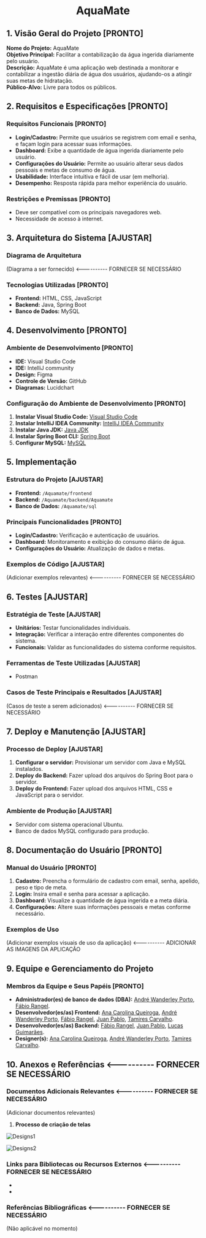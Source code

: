 <h1 align="center">AquaMate</h1>

## 1. Visão Geral do Projeto [PRONTO]

**Nome do Projeto:** AquaMate  
**Objetivo Principal:** Facilitar a contabilização da água ingerida diariamente pelo usuário.  
**Descrição:** AquaMate é uma aplicação web destinada a monitorar e contabilizar a ingestão diária de água dos usuários, ajudando-os a atingir suas metas de hidratação.  
**Público-Alvo:** Livre para todos os públicos.

## 2. Requisitos e Especificações [PRONTO]

### Requisitos Funcionais [PRONTO]

- **Login/Cadastro:** Permite que usuários se registrem com email e senha, e façam login para acessar suas informações.
- **Dashboard:** Exibe a quantidade de água ingerida diariamente pelo usuário.
- **Configurações do Usuário:** Permite ao usuário alterar seus dados pessoais e metas de consumo de água.
- **Usabilidade:** Interface intuitiva e fácil de usar (em melhoria).
- **Desempenho:** Resposta rápida para melhor experiência do usuário.

### Restrições e Premissas [PRONTO]

- Deve ser compatível com os principais navegadores web.
- Necessidade de acesso à internet.

## 3. Arquitetura do Sistema [AJUSTAR]

### Diagrama de Arquitetura
(Diagrama a ser fornecido)          <----------   FORNECER SE NECESSÁRIO

### Tecnologias Utilizadas [PRONTO]

- **Frontend:** HTML, CSS, JavaScript
- **Backend:** Java, Spring Boot
- **Banco de Dados:** MySQL

## 4. Desenvolvimento [PRONTO]

### Ambiente de Desenvolvimento [PRONTO]

- **IDE:** Visual Studio Code
- **IDE:** IntelliJ community
- **Design:** Figma
- **Controle de Versão:** GitHub
- **Diagramas:** Lucidchart

### Configuração do Ambiente de Desenvolvimento [PRONTO]

1. **Instalar Visual Studio Code:** [Visual Studio Code](https://code.visualstudio.com/)
2. **Instalar IntelliJ IDEA Community:** [IntelliJ IDEA Community](https://www.jetbrains.com/idea/download/)
3. **Instalar Java JDK:** [Java JDK](https://www.oracle.com/java/technologies/javase-jdk11-downloads.html)
4. **Instalar Spring Boot CLI:** [Spring Boot](https://spring.io/tools)
5. **Configurar MySQL:** [MySQL](https://dev.mysql.com/downloads/installer/)

## 5. Implementação

### Estrutura do Projeto [AJUSTAR]

- **Frontend:** `/Aquamate/frontend`
- **Backend:** `/Aquamate/backend/Aquamate`
- **Banco de Dados:** `/Aquamate/sql`

### Principais Funcionalidades [PRONTO]

- **Login/Cadastro:** Verificação e autenticação de usuários.
- **Dashboard:** Monitoramento e exibição do consumo diário de água.
- **Configurações do Usuário:** Atualização de dados e metas.

### Exemplos de Código [AJUSTAR]
(Adicionar exemplos relevantes)                            <----------   FORNECER SE NECESSÁRIO

## 6. Testes [AJUSTAR]

### Estratégia de Teste [AJUSTAR]

- **Unitários:** Testar funcionalidades individuais.
- **Integração:** Verificar a interação entre diferentes componentes do sistema.
- **Funcionais:** Validar as funcionalidades do sistema conforme requisitos.

### Ferramentas de Teste Utilizadas [AJUSTAR]

- Postman

### Casos de Teste Principais e Resultados  [AJUSTAR]
(Casos de teste a serem adicionados)                            <----------   FORNECER SE NECESSÁRIO

## 7. Deploy e Manutenção [AJUSTAR]

### Processo de Deploy [AJUSTAR]

1. **Configurar o servidor:** Provisionar um servidor com Java e MySQL instalados.
2. **Deploy do Backend:** Fazer upload dos arquivos do Spring Boot para o servidor.
3. **Deploy do Frontend:** Fazer upload dos arquivos HTML, CSS e JavaScript para o servidor.

### Ambiente de Produção [AJUSTAR]

- Servidor com sistema operacional Ubuntu.
- Banco de dados MySQL configurado para produção.

## 8. Documentação do Usuário [PRONTO]

### Manual do Usuário [PRONTO]

1. **Cadastro:** Preencha o formulário de cadastro com email, senha, apelido, peso e tipo de meta.
2. **Login:** Insira email e senha para acessar a aplicação.
3. **Dashboard:** Visualize a quantidade de água ingerida e a meta diária.
4. **Configurações:** Altere suas informações pessoais e metas conforme necessário.

### Exemplos de Uso
(Adicionar exemplos visuais de uso da aplicação)         <----------   ADICIONAR AS IMAGENS DA APLICAÇÃO

## 9. Equipe e Gerenciamento do Projeto

### Membros da Equipe e Seus Papéis [PRONTO]

- **Administrador(es) de banco de dados (DBA):** [André Wanderley Porto](https://github.com/Andrewanport), [Fábio Rangel](https://github.com/fabiords07).
- **Desenvolvedor(es/as) Frontend:** [Ana Carolina Queiroga](https://github.com/carolinaqueiroga), [André Wanderley Porto](https://github.com/Andrewanport), [Fábio Rangel](https://github.com/fabiords07), [Juan Pablo](https://github.com/pablobdss), [Tamires Carvalho](https://github.com/carvalhotamires).
- **Desenvolvedor(es/as) Backend:** [Fábio Rangel](https://github.com/fabiords07), [Juan Pablo](https://github.com/pablobdss), [Lucas Guimarães](https://github.com/guima11).
- **Designer(s):** [Ana Carolina Queiroga](https://github.com/carolinaqueiroga), [André Wanderley Porto](https://github.com/Andrewanport), [Tamires Carvalho](https://github.com/carvalhotamires).


## 10. Anexos e Referências <----------   FORNECER SE NECESSÁRIO

### Documentos Adicionais Relevantes <----------   FORNECER SE NECESSÁRIO
(Adicionar documentos relevantes)    

1. **Processo de criação de telas**

![Designs1](ReadmeFiles/Designs1.png)

![Designs2](ReadmeFiles/Designs2.png)

### Links para Bibliotecas ou Recursos Externos <----------   FORNECER SE NECESSÁRIO                                     

-
-

### Referências Bibliográficas <----------   FORNECER SE NECESSÁRIO
(Não aplicável no momento)                                  
